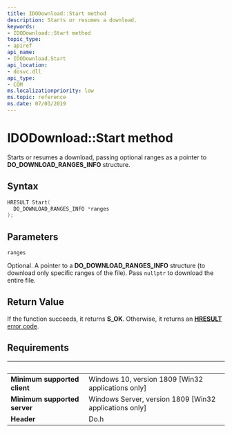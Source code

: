 ```yaml
---
title: IDODownload::Start method
description: Starts or resumes a download.
keywords:
- IDODownload::Start method
topic_type:
- apiref
api_name:
- IDODownload.Start
api_location:
- dosvc.dll
api_type:
- COM
ms.localizationpriority: low
ms.topic: reference
ms.date: 07/03/2019
---
```


# IDODownload::Start method

Starts or resumes a download, passing optional ranges as a pointer to **DO_DOWNLOAD_RANGES_INFO** structure.

## Syntax

```cpp
HRESULT Start(
  DO_DOWNLOAD_RANGES_INFO *ranges
);
```

## Parameters

`ranges`

Optional. A pointer to a **DO_DOWNLOAD_RANGES_INFO** structure (to download only specific ranges of the file). Pass `nullptr` to download the entire file.

## Return Value

If the function succeeds, it returns **S_OK**. Otherwise, it returns an [**HRESULT**](/windows/desktop/com/structure-of-com-error-codes) [error code](/windows/desktop/com/com-error-codes-10).

## Requirements

| &nbsp; | &nbsp; |
| ---- |:---- |
| **Minimum supported client** | Windows 10, version 1809 \[Win32 applications only\] |
| **Minimum supported server** | Windows Server, version 1809 \[Win32 applications only\] |
| **Header** | Do.h |
